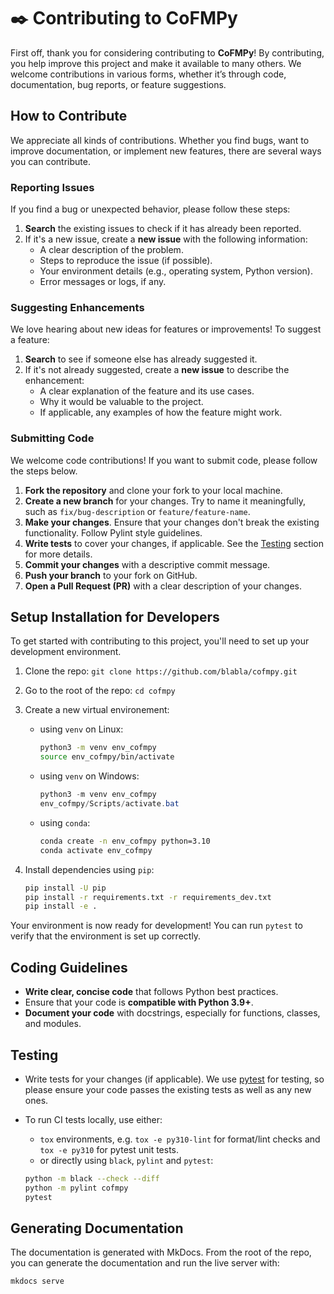 # ✒️ Contributing to CoFMPy

First off, thank you for considering contributing to **CoFMPy**! By contributing, you
help improve this project and make it available to many others. We welcome contributions
in various forms, whether it’s through code, documentation, bug reports, or feature
suggestions.

## How to Contribute

We appreciate all kinds of contributions. Whether you find bugs, want to improve
documentation, or implement new features, there are several ways you can contribute.

### Reporting Issues

If you find a bug or unexpected behavior, please follow these steps:
1. **Search** the existing issues to check if it has already been reported.
2. If it's a new issue, create a **new issue** with the following information:
   - A clear description of the problem.
   - Steps to reproduce the issue (if possible).
   - Your environment details (e.g., operating system, Python version).
   - Error messages or logs, if any.

### Suggesting Enhancements

We love hearing about new ideas for features or improvements! To suggest a feature:
1. **Search** to see if someone else has already suggested it.
2. If it's not already suggested, create a **new issue** to describe the enhancement:
   - A clear explanation of the feature and its use cases.
   - Why it would be valuable to the project.
   - If applicable, any examples of how the feature might work.

### Submitting Code

We welcome code contributions! If you want to submit code, please follow the steps
below.

1. **Fork the repository** and clone your fork to your local machine.
2. **Create a new branch** for your changes. Try to name it meaningfully, such as
   `fix/bug-description` or `feature/feature-name`.
3. **Make your changes**. Ensure that your changes don't break the existing
   functionality. Follow Pylint style guidelines.
4. **Write tests** to cover your changes, if applicable. See the [Testing](#testing)
   section for more details.
5. **Commit your changes** with a descriptive commit message.
6. **Push your branch** to your fork on GitHub.
7. **Open a Pull Request (PR)** with a clear description of your changes.

## Setup Installation for Developers

To get started with contributing to this project, you'll need to set up your development
environment.

1. Clone the repo: `git clone https://github.com/blabla/cofmpy.git`
2. Go to the root of the repo: `cd cofmpy`
3. Create a new virtual environement:
    - using `venv` on Linux:

      ```bash
      python3 -m venv env_cofmpy
      source env_cofmpy/bin/activate
      ```

    - using `venv` on Windows:

      ```powershell
      python3 -m venv env_cofmpy
      env_cofmpy/Scripts/activate.bat
      ```

    - using `conda`:

      ```bash
      conda create -n env_cofmpy python=3.10
      conda activate env_cofmpy
      ```

4. Install dependencies using `pip`:

   ```bash
   pip install -U pip
   pip install -r requirements.txt -r requirements_dev.txt
   pip install -e .
   ```

Your environment is now ready for development! You can run `pytest` to verify that the
environment is set up correctly.

## Coding Guidelines

- **Write clear, concise code** that follows Python best practices.
- Ensure that your code is **compatible with Python 3.9+**.
- **Document your code** with docstrings, especially for functions, classes, and
  modules.

## Testing

- Write tests for your changes (if applicable). We use [pytest](https://pytest.org/) for
  testing, so please ensure your code passes the existing tests as well as any new ones.
- To run CI tests locally, use either:
  - `tox` environments, e.g. `tox -e py310-lint` for format/lint checks and `tox -e
    py310` for pytest unit tests.
  - or directly using `black`, `pylint` and `pytest`:

  ```bash
  python -m black --check --diff
  python -m pylint cofmpy
  pytest
  ```

## Generating Documentation

The documentation is generated with MkDocs. From the root of the repo, you can generate
the documentation and run the live server with:

```bash
mkdocs serve
```
